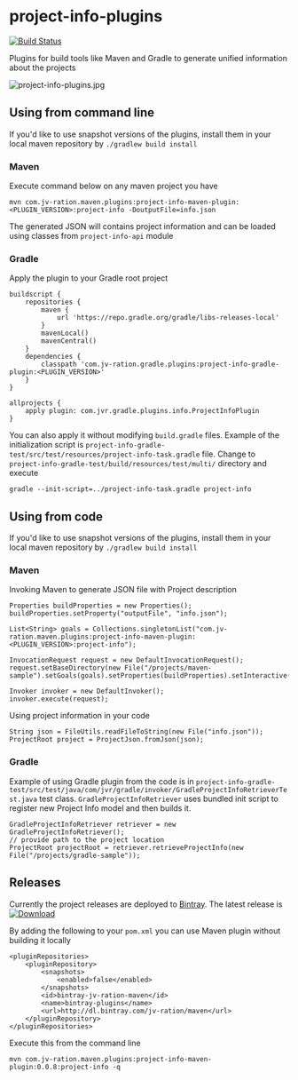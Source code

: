 # project-info-plugins 
[![Build Status](https://travis-ci.org/JV-ration/project-info-plugins.svg?branch=master)](https://travis-ci.org/JV-ration/project-info-plugins) 

Plugins for build tools like Maven and Gradle to generate unified information about the projects

![project-info-plugins.jpg](https://s10.postimg.org/4ouor9awp/project_info_plugins.jpg)

## Using from command line

If you'd like to use snapshot versions of the plugins, install them in your local maven repository by `./gradlew build install`

### Maven

Execute command below on any maven project you have
 
```
mvn com.jv-ration.maven.plugins:project-info-maven-plugin:<PLUGIN_VERSION>:project-info -DoutputFile=info.json
```

The generated JSON will contains project information and can be loaded using classes from `project-info-api` module

### Gradle

Apply the plugin to your Gradle root project
```
buildscript {
    repositories {
        maven {
            url 'https://repo.gradle.org/gradle/libs-releases-local'
        }
        mavenLocal()
        mavenCentral()
    }
    dependencies {
        classpath 'com.jv-ration.gradle.plugins:project-info-gradle-plugin:<PLUGIN_VERSION>'
    }
}

allprojects {
    apply plugin: com.jvr.gradle.plugins.info.ProjectInfoPlugin
}
```

You can also apply it without modifying `build.gradle` files. Example of the initialization script is `project-info-gradle-test/src/test/resources/project-info-task.gradle` file.
Change to `project-info-gradle-test/build/resources/test/multi/` directory and execute

```
gradle --init-script=../project-info-task.gradle project-info
```

## Using from code

If you'd like to use snapshot versions of the plugins, install them in your local maven repository by `./gradlew build install`

### Maven

Invoking Maven to generate JSON file with Project description

```
Properties buildProperties = new Properties();
buildProperties.setProperty("outputFile", "info.json");

List<String> goals = Collections.singletonList("com.jv-ration.maven.plugins:project-info-maven-plugin:<PLUGIN_VERSION>:project-info");

InvocationRequest request = new DefaultInvocationRequest();
request.setBaseDirectory(new File("/projects/maven-sample").setGoals(goals).setProperties(buildProperties).setInteractive(false);

Invoker invoker = new DefaultInvoker();
invoker.execute(request);
```

Using project information in your code
```
String json = FileUtils.readFileToString(new File("info.json"));
ProjectRoot project = ProjectJson.fromJson(json);
```

### Gradle

Example of using Gradle plugin from the code is in `project-info-gradle-test/src/test/java/com/jvr/gradle/invoker/GradleProjectInfoRetrieverTest.java` test class.
`GradleProjectInfoRetriever` uses bundled init script to register new Project Info model and then builds it.

```
GradleProjectInfoRetriever retriever = new GradleProjectInfoRetriever();
// provide path to the project location
ProjectRoot projectRoot = retriever.retrieveProjectInfo(new File("/projects/gradle-sample"));
```

## Releases

Currently the project releases are deployed to [Bintray](https://bintray.com/jv-ration/maven/project-info-plugins). 
The latest release is [ ![Download](https://api.bintray.com/packages/jv-ration/maven/project-info-plugins/images/download.svg) ](https://bintray.com/jv-ration/maven/project-info-plugins/_latestVersion)

By adding the following to your `pom.xml` you can use Maven plugin without building it locally

```
<pluginRepositories>
    <pluginRepository>
        <snapshots>
            <enabled>false</enabled>
        </snapshots>
        <id>bintray-jv-ration-maven</id>
        <name>bintray-plugins</name>
        <url>http://dl.bintray.com/jv-ration/maven</url>
    </pluginRepository>
</pluginRepositories>
```

Execute this from the command line

```
mvn com.jv-ration.maven.plugins:project-info-maven-plugin:0.0.8:project-info -q
```
